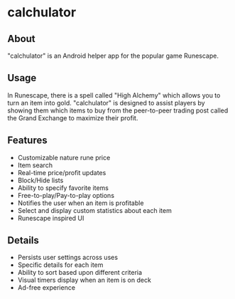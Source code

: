 # calchulator

## About

"calchulator" is an Android helper app for the popular game Runescape.

## Usage

In Runescape, there is a spell called "High Alchemy" which allows you to turn an item into gold.
"calchulator" is designed to assist players by showing them which items to buy from the peer-to-peer
trading post called the Grand Exchange to maximize their profit.

## Features

  * Customizable nature rune price
  * Item search
  * Real-time price/profit updates
  * Block/Hide lists
  * Ability to specify favorite items
  * Free-to-play/Pay-to-play options
  * Notifies the user when an item is profitable
  * Select and display custom statistics about each item
  * Runescape inspired UI
  
## Details

  * Persists user settings across uses
  * Specific details for each item
  * Ability to sort based upon different criteria
  * Visual timers display when an item is on deck
  * Ad-free experience
